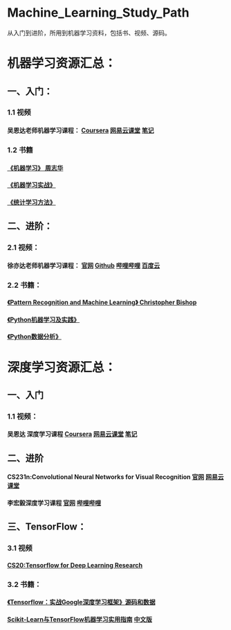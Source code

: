 # Machine_Learning_Study_Path
从入门到进阶，所用到机器学习资料，包括书、视频、源码。

# 机器学习资源汇总：

## 一、入门：
### 1.1 视频
#### 吴恩达老师机器学习课程： [Coursera](https://www.coursera.org/learn/machine-learning)  [网易云课堂](http://study.163.com/course/introduction/1004570029.htm?courseId=1004570029)  [笔记](https://github.com/linxid/Machine_Learning_Study_Path/tree/master/%E7%AC%94%E8%AE%B0/%E5%90%B4%E6%81%A9%E8%BE%BE%E6%9C%BA%E5%99%A8%E5%AD%A6%E4%B9%A0%E7%AC%94%E8%AE%B0)  

### 1.2 书籍
#### [《机器学习》 周志华](https://book.douban.com/subject/26708119/)  
#### [《机器学习实战》](https://book.douban.com/subject/24703171/)  
#### [《统计学习方法》](https://book.douban.com/subject/10590856/)

## 二、进阶：

### 2.1 视频：

#### 徐亦达老师机器学习课程： [官网](https://www.uts.edu.au/staff/yida.xu)   [Github](https://github.com/roboticcam/machine-learning-notes)  [哔哩哔哩](https://www.bilibili.com/video/av12802062?p=2)  [百度云](https://pan.baidu.com/s/1PW0vuhHgMg3xAWRSoHoXbw#list/path=%2F)

### 2.2 书籍：
#### [《Pattern Recognition and Machine Learning》 Christopher Bishop](https://book.douban.com/subject/2061116/)
#### [《Python机器学习及实践》](https://book.douban.com/subject/26886337/)  
#### [《Python数据分析》](https://book.douban.com/subject/26274624/)  

# 深度学习资源汇总：
## 一、入门
### 1.1 视频：
#### 吴恩达 深度学习课程 [Coursera](https://www.coursera.org/specializations/deep-learning)   [网易云课堂](http://mooc.study.163.com/smartSpec/detail/1001319001.htm) [笔记](http://www.ai-start.com/dl2017/)


## 二、进阶
#### CS231n:Convolutional Neural Networks for Visual Recognition [官网](http://cs231n.stanford.edu/)  [网易云课堂](http://study.163.com/course/introduction/1003223001.hm)
#### 李宏毅深度学习课程 [官网](http://speech.ee.ntu.edu.tw/~tlkagk/courses.html) [哔哩哔哩](https://www.bilibili.com/video/av9770302/)

## 三、TensorFlow：

### 3.1 视频
#### [CS20:Tensorflow for Deep Learning Research](https://web.stanford.edu/class/cs20si/)

### 3.2 书籍：
#### [《Tensorflow：实战Google深度学习框架》](https://book.douban.com/subject/26976457/)[源码和数据](https://github.com/caicloud/tensorflow-tutorial)
#### [Scikit-Learn与TensorFlow机器学习实用指南](http://item.jd.com/12241590.html) [中文版](https://github.com/apachecn/hands_on_Ml_with_Sklearn_and_TF)
